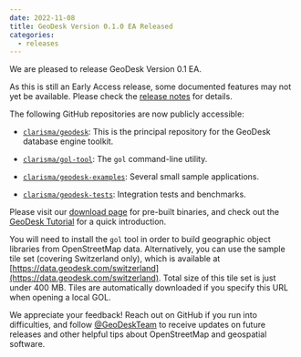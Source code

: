 ```yaml
---
date: 2022-11-08
title: GeoDesk Version 0.1.0 EA Released
categories:
  - releases
---
```

We are pleased to release GeoDesk Version 0.1 EA.

As this is still an Early Access release, some documented features may not yet be available. Please check the [release notes](https://github.com/clarisma/gol-tool/releases/tag/0.1.0) for details.

The following GitHub repositories are now publicly accessible:

- [`clarisma/geodesk`](http://www.github.com/clarisma/geodesk): This is the principal
  repository for the GeoDesk database engine toolkit.

- [`clarisma/gol-tool`](http://www.github.com/clarisma/gol-tool): The `gol` command-line 
  utility.

- [`clarisma/geodesk-examples`](http://www.github.com/clarisma/geodesk-examples): 
  Several small sample applications.

- [`clarisma/geodesk-tests`](http://www.github.com/clarisma/geodesk-tests):
  Integration tests and benchmarks.

Please visit our [download page](/download) for pre-built binaries, and check out the
[GeoDesk Tutorial](http://docs.geodesk.com/tutorial) for a quick introduction.

You will need to install the `gol` tool in order to build geographic object libraries 
from OpenStreetMap data. Alternatively, you can use the sample tile set (covering
Switzerland only), which is available at [https://data.geodesk.com/switzerland](https://data.geodesk.com/switzerland). Total size of this tile set is just under 400 MB. Tiles are
automatically downloaded if you specify this URL when opening a local GOL.

We appreciate your feedback! Reach out on GitHub if you run into difficulties, and follow [@GeoDeskTeam](http://www.twitter.com/GeoDeskTeam) to receive updates on future releases and other helpful tips about OpenStreetMap and geospatial software.